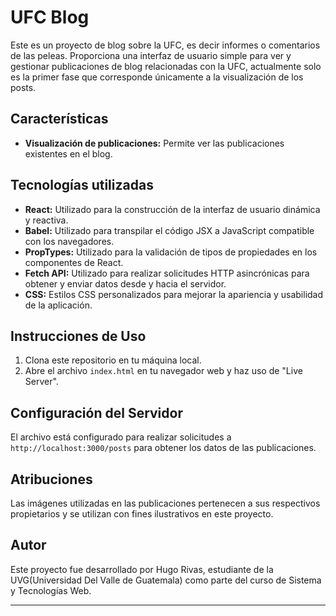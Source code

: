 # UFC Blog

Este es un proyecto de blog sobre la UFC, es decir informes o comentarios de las peleas. Proporciona una interfaz de usuario simple para ver y gestionar publicaciones de blog relacionadas con la UFC, actualmente solo es la primer fase que corresponde únicamente a la visualización de los posts.

## Características

- **Visualización de publicaciones:** Permite ver las publicaciones existentes en el blog.

## Tecnologías utilizadas

- **React:** Utilizado para la construcción de la interfaz de usuario dinámica y reactiva.
- **Babel:** Utilizado para transpilar el código JSX a JavaScript compatible con los navegadores.
- **PropTypes:** Utilizado para la validación de tipos de propiedades en los componentes de React.
- **Fetch API:** Utilizado para realizar solicitudes HTTP asincrónicas para obtener y enviar datos desde y hacia el servidor.
- **CSS:** Estilos CSS personalizados para mejorar la apariencia y usabilidad de la aplicación.

## Instrucciones de Uso

1. Clona este repositorio en tu máquina local.
2. Abre el archivo `index.html` en tu navegador web y haz uso de "Live Server".

## Configuración del Servidor

El archivo está configurado para realizar solicitudes a `http://localhost:3000/posts` para obtener los datos de las publicaciones. 

## Atribuciones

Las imágenes utilizadas en las publicaciones pertenecen a sus respectivos propietarios y se utilizan con fines ilustrativos en este proyecto.

## Autor

Este proyecto fue desarrollado por Hugo Rivas, estudiante de la UVG(Universidad Del Valle de Guatemala) como parte del curso de Sistema y Tecnologías Web.

---
